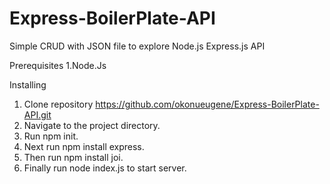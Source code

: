 # Express-BoilerPlate-API

Simple CRUD with JSON file to explore Node.js Express.js API

Prerequisites
1.Node.Js

Installing

1. Clone repository
   https://github.com/okonueugene/Express-BoilerPlate-API.git
2. Navigate to the project directory.
3. Run npm init.
4. Next run npm install express.
5. Then run npm install joi.
6. Finally run node index.js to start server.
